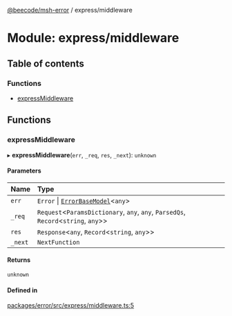 [@beecode/msh-error](../README.md) / express/middleware

# Module: express/middleware

## Table of contents

### Functions

- [expressMiddleware](express_middleware.md#expressmiddleware)

## Functions

### expressMiddleware

▸ **expressMiddleware**(`err`, `_req`, `res`, `_next`): `unknown`

#### Parameters

| Name | Type |
| :------ | :------ |
| `err` | `Error` \| [`ErrorBaseModel`](../classes/error_base_model.ErrorBaseModel.md)\<`any`\> |
| `_req` | `Request`\<`ParamsDictionary`, `any`, `any`, `ParsedQs`, `Record`\<`string`, `any`\>\> |
| `res` | `Response`\<`any`, `Record`\<`string`, `any`\>\> |
| `_next` | `NextFunction` |

#### Returns

`unknown`

#### Defined in

[packages/error/src/express/middleware.ts:5](https://github.com/beecode-rs/msh-error/blob/744dc1e/src/express/middleware.ts#L5)
